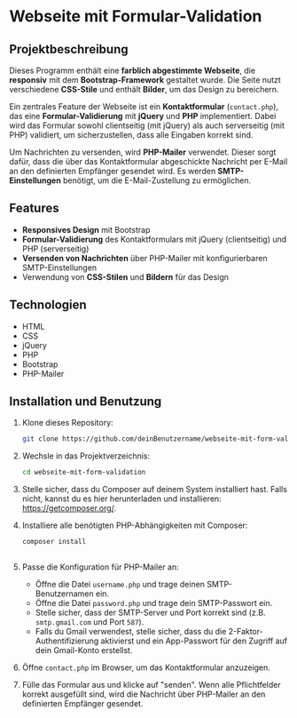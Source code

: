 # Webseite mit Formular-Validation

## Projektbeschreibung

Dieses Programm enthält eine **farblich abgestimmte Webseite**, die **responsiv** mit dem **Bootstrap-Framework** gestaltet wurde. Die Seite nutzt verschiedene **CSS-Stile** und enthält **Bilder**, um das Design zu bereichern.

Ein zentrales Feature der Webseite ist ein **Kontaktformular** (`contact.php`), das eine **Formular-Validierung** mit **jQuery** und **PHP** implementiert. Dabei wird das Formular sowohl clientseitig (mit jQuery) als auch serverseitig (mit PHP) validiert, um sicherzustellen, dass alle Eingaben korrekt sind.

Um Nachrichten zu versenden, wird **PHP-Mailer** verwendet. Dieser sorgt dafür, dass die über das Kontaktformular abgeschickte Nachricht per E-Mail an den definierten Empfänger gesendet wird. Es werden **SMTP-Einstellungen** benötigt, um die E-Mail-Zustellung zu ermöglichen.

## Features

- **Responsives Design** mit Bootstrap
- **Formular-Validierung** des Kontaktformulars mit jQuery (clientseitig) und PHP (serverseitig)
- **Versenden von Nachrichten** über PHP-Mailer mit konfigurierbaren SMTP-Einstellungen
- Verwendung von **CSS-Stilen** und **Bildern** für das Design

## Technologien

- HTML
- CSS
- jQuery
- PHP
- Bootstrap
- PHP-Mailer

## Installation und Benutzung

1. Klone dieses Repository:
   ```bash
   git clone https://github.com/deinBenutzername/webseite-mit-form-validation.git

2. Wechsle in das Projektverzeichnis:
   ```bash
   cd webseite-mit-form-validation

4. Stelle sicher, dass du Composer auf deinem System installiert hast. Falls nicht, kannst du es hier herunterladen und installieren: https://getcomposer.org/.

5. Installiere alle benötigten PHP-Abhängigkeiten mit Composer:
   ```bash
   composer install
    
6. Passe die Konfiguration für PHP-Mailer an:
   - Öffne die Datei `username.php` und trage deinen SMTP-Benutzernamen ein.
   - Öffne die Datei `password.php` und trage dein SMTP-Passwort ein.
   - Stelle sicher, dass der SMTP-Server und Port korrekt sind (z.B. `smtp.gmail.com` und Port `587`).
   - Falls du Gmail verwendest, stelle sicher, dass du die 2-Faktor-Authentifizierung aktivierst und ein App-Passwort für den Zugriff auf dein Gmail-Konto erstellst.

8. Öffne `contact.php` im Browser, um das Kontaktformular anzuzeigen.

9. Fülle das Formular aus und klicke auf "senden". Wenn alle Pflichtfelder korrekt ausgefüllt sind, wird die Nachricht über PHP-Mailer an den definierten Empfänger gesendet.
   
